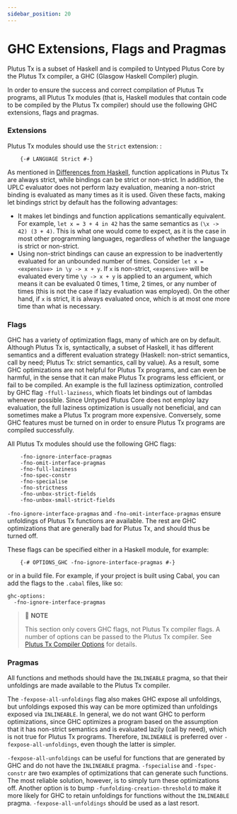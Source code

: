 ```yaml
---
sidebar_position: 20
---
```


# GHC Extensions, Flags and Pragmas

Plutus Tx is a subset of Haskell and is compiled to Untyped Plutus Core by the Plutus Tx compiler, a GHC (Glasgow Haskell Compiler) plugin.

In order to ensure the success and correct compilation of Plutus Tx programs, all Plutus Tx modules (that is, Haskell modules that contain code to be compiled by the Plutus Tx compiler) should use the following GHC extensions, flags and pragmas.

### Extensions

Plutus Tx modules should use the `Strict` extension: :
```
    {-# LANGUAGE Strict #-}
```

As mentioned in [Differences from Haskell](./differences-from-haskell.md), function applications in Plutus Tx are always strict, while bindings can be strict or non-strict.
In addition, the UPLC evaluator does not perform lazy evaluation, meaning a non-strict binding is evaluated as many times as it is used.
Given these facts, making let bindings strict by default has the following advantages:

- It makes let bindings and function applications semantically equivalent. For example, `let x = 3 + 4 in 42` has the same semantics as `(\x -> 42) (3 + 4)`.
This is what one would come to expect, as it is the case in most other programming languages, regardless of whether the language is strict or non-strict.
- Using non-strict bindings can cause an expression to be inadvertently evaluated for an unbounded number of times.
Consider `let x = <expensive> in \y -> x + y`.
If `x` is non-strict, `<expensive>` will be evaluated every time `\y -> x + y` is applied to an argument, which means it can be evaluated 0 times, 1 time, 2 times, or any number of times (this is not the case if lazy evaluation was employed).
On the other hand, if `x` is strict, it is always evaluated once, which is at most one more time than what is necessary.

### Flags

GHC has a variety of optimization flags, many of which are on by default.
Although Plutus Tx is, syntactically, a subset of Haskell, it has different semantics and a different evaluation strategy (Haskell: non-strict semantics, call by need; Plutus Tx: strict semantics, call by value). As a result, some GHC optimizations are not helpful for Plutus Tx programs, and can even be harmful, in the sense that it can make Plutus Tx programs less efficient, or fail to be compiled.
An example is the full laziness optimization, controlled by GHC flag `-ffull-laziness`, which floats let bindings out of lambdas whenever possible.
Since Untyped Plutus Core does not employ lazy evaluation, the full laziness optimization is usually not beneficial, and can sometimes make a Plutus Tx program more expensive.
Conversely, some GHC features must be turned on in order to ensure Plutus Tx programs are compiled successfully.

All Plutus Tx modules should use the following GHC flags:
```
    -fno-ignore-interface-pragmas
    -fno-omit-interface-pragmas
    -fno-full-laziness
    -fno-spec-constr
    -fno-specialise
    -fno-strictness
    -fno-unbox-strict-fields
    -fno-unbox-small-strict-fields
```

`-fno-ignore-interface-pragmas` and `-fno-omit-interface-pragmas` ensure unfoldings of Plutus Tx functions are available.
The rest are GHC optimizations that are generally bad for Plutus Tx, and should thus be turned off.

These flags can be specified either in a Haskell module, for example:
```
    {-# OPTIONS_GHC -fno-ignore-interface-pragmas #-}
```
or in a build file.
For example, if your project is built using Cabal, you can add the flags to the `.cabal` files, like so:

```
ghc-options:
  -fno-ignore-interface-pragmas
```

> :pushpin: **NOTE**
>
> This section only covers GHC flags, not Plutus Tx compiler flags.
> A number of options can be passed to the Plutus Tx compiler.
> See [Plutus Tx Compiler Options](../delve-deeper/plutus-tx-compiler-options.md) for details.

### Pragmas

All functions and methods should have the `INLINEABLE` pragma, so that their unfoldings are made available to the Plutus Tx compiler.

The `-fexpose-all-unfoldings` flag also makes GHC expose all unfoldings, but unfoldings exposed this way can be more optimized than unfoldings exposed via `INLINEABLE`.
In general, we do not want GHC to perform optimizations, since GHC optimizes a program based on the assumption that it has non-strict semantics and is evaluated lazily (call by need), which is not true for Plutus Tx programs.
Therefore, `INLINEABLE` is preferred over `-fexpose-all-unfoldings`, even though the latter is simpler.

`-fexpose-all-unfoldings` can be useful for functions that are generated by GHC and do not have the `INLINEABLE` pragma.
`-fspecialise` and `-fspec-constr` are two examples of optimizations that can generate such functions.
The most reliable solution, however, is to simply turn these optimizations off.
Another option is to bump `-funfolding-creation-threshold` to make it more likely for GHC to retain unfoldings for functions without the `INLINEABLE` pragma.
`-fexpose-all-unfoldings` should be used as a last resort.
